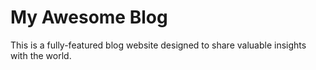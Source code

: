 # My Awesome Blog
This is a fully-featured blog website designed to share valuable insights with the world.
